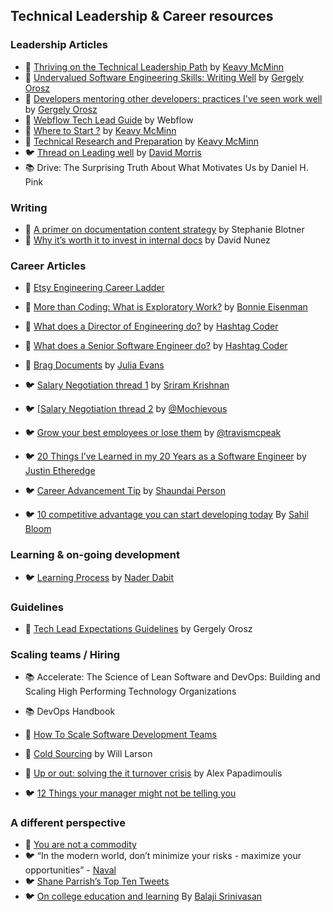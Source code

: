 ## Technical Leadership & Career resources


### Leadership Articles

- 📝 [Thriving on the Technical Leadership Path](https://keavy.com/work/thriving-on-the-technical-leadership-path/) by [Keavy McMinn](https://keavy.com/)
- 📝 [Undervalued Software Engineering Skills: Writing Well](https://blog.pragmaticengineer.com/on-writing-well/) by [Gergely Orosz](https://blog.pragmaticengineer.com/author/gergely/)
- 📝 [Developers mentoring other developers: practices I've seen work well](https://blog.pragmaticengineer.com/developers-mentoring-other-developers/) by [Gergely Orosz](https://blog.pragmaticengineer.com/author/gergely/)
- 📝 [Webflow Tech Lead Guide](https://github.com/webflow/leadership/blob/master/tech_lead.md) by Webflow 
- 📝 [Where to Start ?](https://keavy.com/work/where-to-start/) by [Keavy McMinn](https://keavy.com/)
- 📝 [Technical Research and Preparation](https://keavy.com/work/technical-preparation/) by [Keavy McMinn](https://keavy.com/)
- 🐦 [Thread on Leading well](https://twitter.com/wdmorrisjr/status/1482718036758917122) by [David Morris](https://twitter.com/wdmorrisjr)
- 📚 Drive: The Surprising Truth About What Motivates Us by Daniel H. Pink

### Writing

- 📝 [A primer on documentation content strategy](https://increment.com/documentation/primer-on-documentation-content-strategy/) by Stephanie Blotner 
- 📝 [Why it’s worth it to invest in internal docs](https://increment.com/documentation/why-investing-in-internal-docs-is-worth-it/) by David Nunez 

### Career Articles

- 📝 [Etsy Engineering Career Ladder](https://etsy.github.io/Etsy-Engineering-Career-Ladder/)
- 📝 [More than Coding: What is Exploratory Work?](https://blog.bonnieeisenman.com/blog/senior-work/) by [Bonnie Eisenman](https://blog.bonnieeisenman.com/)
- 📝 [What does a Director of Engineering do?](https://www.hashtagcoder.dev/blog/director-of-engineering) by [Hashtag Coder](https://www.hashtagcoder.dev/)
- 📝 [What does a Senior Software Engineer do?](https://www.hashtagcoder.dev/blog/senior-software-engineer) by [Hashtag Coder](https://www.hashtagcoder.dev/)
- 📝 [Brag Documents](https://jvns.ca/blog/brag-documents/) by [Julia Evans](https://jvns.ca)

- 🐦 [Salary Negotiation thread 1](https://twitter.com/sriramk/status/1221890836364812288) by [Sriram Krishnan](https://twitter.com/sriramk)
- 🐦 [[Salary Negotiation thread 2](https://twitter.com/mochievous/status/1229731519570292738) by [@Mochievous](https://twitter.com/Mochievous)

- 🐦 [Grow your best employees or lose them](https://twitter.com/travismcpeak/status/1429191407453933569) by [@travismcpeak](https://twitter.com/travismcpeak)
- 🐦 [20 Things I’ve Learned in my 20 Years as a Software Engineer](https://www.simplethread.com/20-things-ive-learned-in-my-20-years-as-a-software-engineer/) by [Justin Etheredge](https://www.simplethread.com/author/jetheredge/)
- 🐦 [Career Advancement Tip](https://twitter.com/shaundai/status/1483956048214077445) by [Shaundai Person](https://twitter.com/shaundai)

- 🐦 [10 competitive advantage you can start developing today](https://twitter.com/SahilBloom/status/1373279793353879556) By [Sahil Bloom](https://twitter.com/SahilBloom)


### Learning & on-going development

- 🐦 [Learning Process](https://twitter.com/dabit3/status/1483643497127321602) by [Nader Dabit](https://twitter.com/dabit3)

### Guidelines

- 📝 [Tech Lead Expectations Guidelines](https://docs.google.com/document/d/1kngKHUCS0DHNvZAO8PfkcsTD4Mq7b11L09RIaVpQnwI/edit#) by Gergely Orosz

### Scaling teams / Hiring


- 📚 Accelerate: The Science of Lean Software and DevOps: Building and Scaling High Performing Technology Organizations
- 📚 DevOps Handbook

- 📝 [How To Scale Software Development Teams](https://linearb.io/blog/how-to-scale-software-development-teams/)
- 📝 [Cold Sourcing](https://lethain.com/cold-sourcing/) by Will Larson
- 📝 [Up or out: solving the it turnover crisis](http://thedailywtf.com/articles/Up-or-Out-Solving-the-IT-Turnover-Crisis) by Alex Papadimoulis
- 🐦 [12 Things your manager might not be telling you](https://twitter.com/LBacaj/status/1478241311392108545)


### A different perspective

- 📝 [You are not a commodity](https://softwareengineeringdaily.com/2016/08/07/you-are-not-a-commodity/)
- 🐦 “In the modern world, don’t minimize your risks - maximize your opportunities” - [Naval](https://twitter.com/naval)
- 🐦 [Shane Parrish’s Top Ten Tweets](https://twitter.com/ShaneAParrish/status/1477617574217232390)
- 🐦 [On college education and learning](https://twitter.com/balajis/status/1472506515248476167) By [Balaji Srinivasan](https://twitter.com/balajis)

